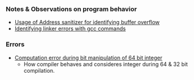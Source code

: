 ### Notes & Observations on program behavior

- [Usage of Address sanitizer for identifying buffer overflow](https://github.com/M0hanrajp/c-programming/blob/3f9dfff9e48001f90862218aa9ce74961c014bf9/compilation_process/quiz.md?plain=1#L55)
- [Identifying linker errors with gcc commands](https://github.com/M0hanrajp/c-programming/blob/3f9dfff9e48001f90862218aa9ce74961c014bf9/compilation_process/quiz.md?plain=1#L178)

### Errors
- [Computation error during bit manipulation of 64 bit integer](https://github.com/M0hanrajp/c-programming/blob/3f9dfff9e48001f90862218aa9ce74961c014bf9/ai_generated_questions/number_properties_analyzer_main.c#L54)
  - How compiler behaves and consideres integer during 64 & 32 bit compilation.
